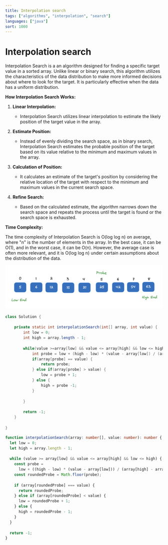 ```yaml
---
title: Interpolation search
tags: ["algorithms", "interpolation", "search"]
languages: ["java"]
sort: 1000
---
```


# Interpolation search

Interpolation Search is a an algorithm designed for finding a specific target value in a sorted array. Unlike linear or binary search, this algorithm utilizes the characteristics of the data distribution to make more informed decisions about where to look for the target. It is particularly effective when the data has a uniform distribution.

**How Interpolation Search Works:**

1. **Linear Interpolation:**

   - Interpolation Search utilizes linear interpolation to estimate the likely position of the target value in the array.

2. **Estimate Position:**

   - Instead of evenly dividing the search space, as in binary search, Interpolation Search estimates the probable position of the target based on its value relative to the minimum and maximum values in the array.

3. **Calculation of Position:**

   - It calculates an estimate of the target's position by considering the relative location of the target with respect to the minimum and maximum values in the current search space.

4. **Refine Search:**
   - Based on the calculated estimate, the algorithm narrows down the search space and repeats the process until the target is found or the search space is exhausted.

**Time Complexity:**

The time complexity of Interpolation Search is O(log log n) on average, where "n" is the number of elements in the array. In the best case, it can be O(1), and in the worst case, it can be O(n). However, the average case is often more relevant, and it is O(log log n) under certain assumptions about the distribution of the data.

![Interpolation search](https://raw.githubusercontent.com/AndersDeath/holy-theory/main/images/interpolation-search.png)

```java
class Solution {

	private static int interpolationSearch(int[] array, int value) {
		int low = 0;
		int high = array.length - 1;

		while(value >=array[low] && value <= array[high] && low <= high) {
			int probe = low + (high - low) * (value - array[low]) / (array[high] - array[low]);
			if(array[probe] == value) {
				return probe;
			} else if(array[probe] > value) {
				low = probe + 1;
			} else {
				high = probe -1;
			}

		}

		return -1;
	}

}
```

```typescript
function interpolationSearch(array: number[], value: number): number {
  let low = 0;
  let high = array.length - 1;

  while (value >= array[low] && value <= array[high] && low <= high) {
    const probe =
      low + ((high - low) * (value - array[low])) / (array[high] - array[low]);
    const roundedProbe = Math.floor(probe);

    if (array[roundedProbe] === value) {
      return roundedProbe;
    } else if (array[roundedProbe] < value) {
      low = roundedProbe + 1;
    } else {
      high = roundedProbe - 1;
    }
  }

  return -1;
}
```
